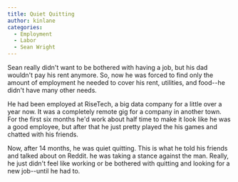 ```yaml
---
title: Quiet Quitting
author: kinlane
categories:
  - Employment
  - Labor
  - Sean Wright 
---
```

Sean really didn't want to be bothered with having a job, but his dad wouldn't pay his rent anymore. So, now he was forced to find only the amount of employment he needed to cover his rent, utilities, and food--he didn't have many other needs.

He had been employed at RiseTech, a big data company for a little over a year now. It was a completely remote gig for a company in another town. For the first six months he'd work about half time to make it look like he was a good employee, but after that he just pretty played the his games and chatted with his friends.

Now, after 14 months, he was quiet quitting. This is what he told his friends and talked about on Reddit. he was taking a stance against the man. Really, he just didn't feel like working or be bothered with quitting and looking for a new job--until he had to.